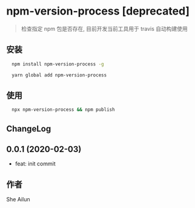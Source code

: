 # npm-version-process [deprecated]

> 检查指定 npm 包是否存在, 目前开发当前工具用于 travis 自动构建使用

## 安装

```bash
  npm install npm-version-process -g
```

```bash
  yarn global add npm-version-process
```

## 使用
```bash
  npx npm-version-process && npm publish
```

## ChangeLog

## 0.0.1 (2020-02-03)

* feat: init commit

## 作者
She Ailun

